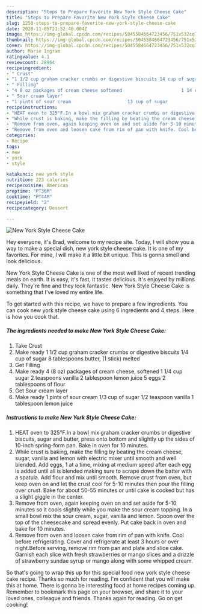 ```yaml
---
description: "Steps to Prepare Favorite New York Style Cheese Cake"
title: "Steps to Prepare Favorite New York Style Cheese Cake"
slug: 1250-steps-to-prepare-favorite-new-york-style-cheese-cake
date: 2020-11-05T21:52:40.004Z
image: https://img-global.cpcdn.com/recipes/5045584664723456/751x532cq70/new-york-style-cheese-cake-recipe-main-photo.jpg
thumbnail: https://img-global.cpcdn.com/recipes/5045584664723456/751x532cq70/new-york-style-cheese-cake-recipe-main-photo.jpg
cover: https://img-global.cpcdn.com/recipes/5045584664723456/751x532cq70/new-york-style-cheese-cake-recipe-main-photo.jpg
author: Marie Ingram
ratingvalue: 4.1
reviewcount: 28964
recipeingredient:
- " Crust"
- "1 1/2 cup graham cracker crumbs or digestive biscuits 14 cup of sugar                      8 tablespoons butter 1 stick melted"
- " Filling"
- "4 8 oz packages of cream cheese softened                      1 14 cup sugar                      2 teaspoons vanilla                  2 tablespoon lemon juice                   5 eggs                                     2 tablespoons of flour"
- " Sour cream layer"
- "1 pints of sour cream                     13 cup of sugar                          12 teaspoon vanilla                       1 tablespoon lemon juice"
recipeinstructions:
- "HEAT oven to 325°F.In a bowl mix graham cracker crumbs or digestive biscuits, sugar and butter, press onto bottom and slightly up the sides of 10-inch spring-form pan. Bake in oven for 10 minutes."
- "While crust is baking, make the filling by beating the cream cheese, sugar, vanilla and lemon with electric mixer until smooth and well blended. Add eggs, 1 at a time, mixing at medium speed after each egg is added until all is blended making sure to scrape down the batter with a spatula. Add flour and mix until smooth. Remove crust from oven, but keep oven on and let the crust cool for 5-10 minutes then pour the filling over crust. Bake for about 50-55 minutes or until cake is cooked but has a slight giggle in the center."
- "Remove from oven, again keeping oven on and set aside for 5-10 minutes so it cools slightly while you make the sour cream topping. In a small bowl mix the sour cream, sugar, vanilla and lemon. Spoon over the top of the cheesecake and spread evenly. Put cake back in oven and bake for 10 minutes."
- "Remove from oven and loosen cake from rim of pan with knife. Cool before refrigerating. Cover and refrigerate at least 3 hours or over night.Before serving, remove rim from pan and plate and slice cake. Garnish each slice with fresh strawberries or mango slices and a drizzle of strawberry sundae syrup or mango along with some whipped cream."
categories:
- Recipe
tags:
- new
- york
- style

katakunci: new york style 
nutrition: 223 calories
recipecuisine: American
preptime: "PT36M"
cooktime: "PT44M"
recipeyield: "2"
recipecategory: Dessert

---
```



![New York Style Cheese Cake](https://img-global.cpcdn.com/recipes/5045584664723456/751x532cq70/new-york-style-cheese-cake-recipe-main-photo.jpg)

Hey everyone, it's Brad, welcome to my recipe site. Today, I will show you a way to make a special dish, new york style cheese cake. It is one of my favorites. For mine, I will make it a little bit unique. This is gonna smell and look delicious.



New York Style Cheese Cake is one of the most well liked of recent trending meals on earth. It is easy, it's fast, it tastes delicious. It's enjoyed by millions daily. They're fine and they look fantastic. New York Style Cheese Cake is something that I've loved my entire life.


To get started with this recipe, we have to prepare a few ingredients. You can cook new york style cheese cake using 6 ingredients and 4 steps. Here is how you cook that.

<!--inarticleads1-->

##### The ingredients needed to make New York Style Cheese Cake:

1. Take  Crust
1. Make ready 1 1/2 cup graham cracker crumbs or digestive biscuits 1/4 cup of sugar                      8 tablespoons butter, (1 stick) melted
1. Get  Filling
1. Make ready 4 (8 oz) packages of cream cheese, softened                      1 1/4 cup sugar                      2 teaspoons vanilla                  2 tablespoon lemon juice                   5 eggs                                     2 tablespoons of flour
1. Get  Sour cream layer
1. Make ready 1 pints of sour cream                     1/3 cup of sugar                          1/2 teaspoon vanilla                       1 tablespoon lemon juice




<!--inarticleads2-->

##### Instructions to make New York Style Cheese Cake:

1. HEAT oven to 325°F.In a bowl mix graham cracker crumbs or digestive biscuits, sugar and butter, press onto bottom and slightly up the sides of 10-inch spring-form pan. Bake in oven for 10 minutes.
1. While crust is baking, make the filling by beating the cream cheese, sugar, vanilla and lemon with electric mixer until smooth and well blended. Add eggs, 1 at a time, mixing at medium speed after each egg is added until all is blended making sure to scrape down the batter with a spatula. Add flour and mix until smooth. Remove crust from oven, but keep oven on and let the crust cool for 5-10 minutes then pour the filling over crust. Bake for about 50-55 minutes or until cake is cooked but has a slight giggle in the center.
1. Remove from oven, again keeping oven on and set aside for 5-10 minutes so it cools slightly while you make the sour cream topping. In a small bowl mix the sour cream, sugar, vanilla and lemon. Spoon over the top of the cheesecake and spread evenly. Put cake back in oven and bake for 10 minutes.
1. Remove from oven and loosen cake from rim of pan with knife. Cool before refrigerating. Cover and refrigerate at least 3 hours or over night.Before serving, remove rim from pan and plate and slice cake. Garnish each slice with fresh strawberries or mango slices and a drizzle of strawberry sundae syrup or mango along with some whipped cream.




So that's going to wrap this up for this special food new york style cheese cake recipe. Thanks so much for reading. I'm confident that you will make this at home. There is gonna be interesting food at home recipes coming up. Remember to bookmark this page on your browser, and share it to your loved ones, colleague and friends. Thanks again for reading. Go on get cooking!
